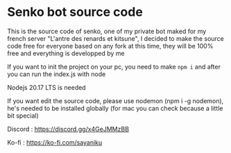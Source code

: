 # Senko bot source code
This is the source code of senko, one of my private bot maked for my french server "L'antre des renards et kitsune", I decided to make the source code free for everyone based on any fork at this time, they will be 100% free and everything is developped by me 

If you want to init the project on your pc, you need to make ``npm i`` and after you can run the index.js with node

Nodejs 20.17 LTS is needed

If you want edit the source code, please use nodemon (npm i -g nodemon), he's needed to be installed globally (for mac you can check because a little bit special)

Discord : https://discord.gg/x4GeJMMzBB 

Ko-fi : https://ko-fi.com/sayaniku
